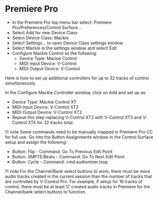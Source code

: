 # Premiere Pro 

* In the Premiere Pro top menu bar select: Premiere Pro/Preferences/Control Surface...
* Select Add for new Device Class
* Select Device Class: Mackie
* Select Settings... to open Device Class settings window
* Select Mackie in the settings window and select Edit
* Configure Mackie Control as the following:
    * Device Type: Mackie Control
    * MIDI Input Device: V-Control
    * MIDI Output Device: V-Control

Here is how to set up additional controllers for up to 32 tracks of control simultaneously.

In the Configure Mackie Controller window, click on Add and set up as:

* Device Type: Mackie Control XT
* MIDI Input Device: V-Control XT2
* MIDI Output Device: V-Control XT2
* Repeat this step replacing V-Control XT2 with V-Control XT3 and V-Control XT4 for 32 tracks total.

!!! note
    Some commands need to be manually mapped in Premiere Pro CC for full use. Go into the Button Assignments window in the Control Surface setup and assign the following:

- Button: Flip - Command: Go To Previous Edit Point
- Button: SMPTE/Beats - Command: Go To Next Edit Point
- Button: Cycle - Command: cmd.audiomixer.loop

!!! note
    For the Channel/Bank select buttons to work, there must be more audio tracks created in the current session than the number of tracks that are controlled by V-Control Pro. For example, if setup for 16 tracks of control, there must be at least 17 created audio tracks in Premiere for the Channel/bank select buttons to function.

